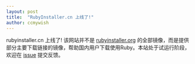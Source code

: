 ```yaml
---
layout: post
title:  "RubyInstaller.cn 上线了!"
author: ccmywish
---
```


rubyinstaller.cn 上线了! 该网站并不是 [rubyinstaller.org](rubyinstaller.org) 的全部镜像，而是提供部分主要下载链接的镜像，帮助国内用户下载使用Ruby。本站处于试运行阶段，欢迎在 [issue](https://gitee.com/RubyKids/rubyinstaller.cn-website/issues) 提交反馈。